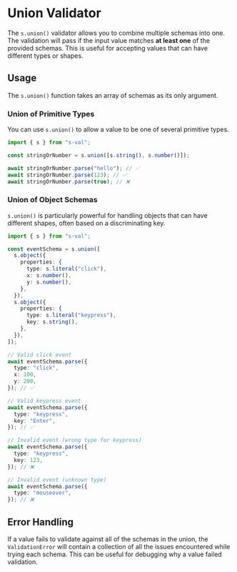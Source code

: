 # Union Validator

The `s.union()` validator allows you to combine multiple schemas into one. The validation will pass if the input value matches **at least one** of the provided schemas. This is useful for accepting values that can have different types or shapes.

## Usage

The `s.union()` function takes an array of schemas as its only argument.

### Union of Primitive Types

You can use `s.union()` to allow a value to be one of several primitive types.

```typescript
import { s } from "s-val";

const stringOrNumber = s.union([s.string(), s.number()]);

await stringOrNumber.parse("hello"); // ✅
await stringOrNumber.parse(123); // ✅
await stringOrNumber.parse(true); // ❌
```

### Union of Object Schemas

`s.union()` is particularly powerful for handling objects that can have different shapes, often based on a discriminating key.

```typescript
import { s } from "s-val";

const eventSchema = s.union([
  s.object({
    properties: {
      type: s.literal("click"),
      x: s.number(),
      y: s.number(),
    },
  }),
  s.object({
    properties: {
      type: s.literal("keypress"),
      key: s.string(),
    },
  }),
]);

// Valid click event
await eventSchema.parse({
  type: "click",
  x: 100,
  y: 200,
}); // ✅

// Valid keypress event
await eventSchema.parse({
  type: "keypress",
  key: "Enter",
}); // ✅

// Invalid event (wrong type for keypress)
await eventSchema.parse({
  type: "keypress",
  key: 123,
}); // ❌

// Invalid event (unknown type)
await eventSchema.parse({
  type: "mouseover",
}); // ❌
```

## Error Handling

If a value fails to validate against all of the schemas in the union, the `ValidationError` will contain a collection of all the issues encountered while trying each schema. This can be useful for debugging why a value failed validation.
